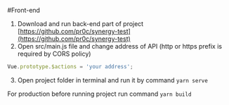 #Front-end
1. Download and run back-end part of project [https://github.com/pr0c/synergy-test](https://github.com/pr0c/synergy-test)
2. Open src/main.js file and change address of API (http or https prefix is required by CORS policy)
```javascript
Vue.prototype.$actions = 'your address';
```
3. Open project folder in terminal and run it by command
`yarn serve`

For production before running project run command
`yarn build`